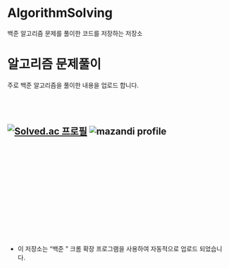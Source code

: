# AlgorithmSolving
백준 알고리즘 문제를 풀이한 코드를 저장하는 저장소

# 알고리즘 문제풀이

주로 백준 알고리즘을 풀이한 내용을 업로드 합니다.
  
  
  
  </br></br>
[![Solved.ac 프로필](http://mazassumnida.wtf/api/v2/generate_badge?boj=ansxotj06)](https://solved.ac/ansxotj06)
![mazandi profile](http://mazandi.herokuapp.com/api?handle=ansxotj06&theme=warm)  
</br></br></br></br></br></br></br></br></br>
---

- 이 저장소는 “백준 ” 크롬 확장 프로그램을 사용하여 자동적으로 업로드 되었습니다.
